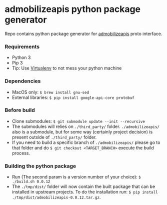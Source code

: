 # admobilizeapis python package generator
Repo contains python package generator for [admobilizeapis](https://bitbucket.org/admobilize/admobilizeapis) proto interface.

### Requirements
* Python 3
* Pip 3
* Tip: Use [Virtualenv](https://virtualenv.pypa.io/en/latest/) to not mess your python machine

### Dependencies
* MacOS only: `$ brew install gnu-sed`
* External libraries: `$ pip install google-api-core protobuf`

### Before build
* Clone submodules: `$ git submodule update --init --recursive`
* The submodules will relies on `./third_party/` folder. `./admobilizeapis/` also is a submodule, but for some way (certainly project decision) is present outside of `./third_party/` folder.
* If you need to build a specific branch of `./admobilizeapis/` please go to that folder and do `$ git checkout <TARGET_BRANCH>` execute the build process.

### Building the python package
* Run (The second param is a version number of your choice): `$ ./build.sh 0.0.12`
* The `./tmp/dist/` folder will now contain the built package that can be installed in upstream projects. To do the installation run: `$ pip install ./tmp/dist/admobilizeapis-0.0.12.tar.gz`.
